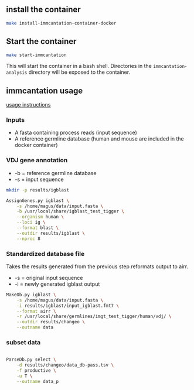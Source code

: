 ## install the container

```bash
make install-immcantation-container-docker
```

## Start the container

```bash
make start-immcantation
```

This will start the container in a bash shell. Directories in the `immcantation-analysis` directory will
be exposed to the container.

## immcantation usage

[usage instructions](https://immcantation.readthedocs.io/en/stable/getting_started/intro-lab.html)

### Inputs

- A fasta containing process reads (input sequence)
- A reference germline database (human and mouse are included in the docker container)

### VDJ gene annotation

- -b = reference germline database
- -s = input sequence

```bash
mkdir -p results/igblast

AssignGenes.py igblast \
    -s /home/magus/data/input.fasta \
    -b /usr/local/share/igblast_test_tigger \
    --organism human \
    --loci ig \
    --format blast \
    --outdir results/igblast \
    --nproc 8

```

### Standardized database file

Takes the results generated from the previous step reformats output to airr.

- -s = original input sequence
- -i = newly generated igblast output

```bash
MakeDb.py igblast \
    -s /home/magus/data/input.fasta \
    -i results/igblast/input_igblast.fmt7 \
    --format airr \
    -r /usr/local/share/germlines/imgt_test_tigger/human/vdj/ \
    --outdir results/changeo \
    --outname data
```

### subset data

```bash

ParseDb.py select \
    -d results/changeo/data_db-pass.tsv \
    -f productive \
    -u T \
    --outname data_p
```
